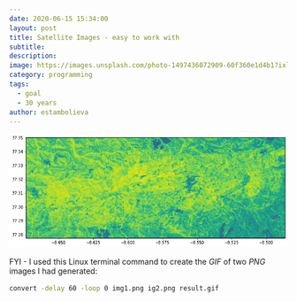 ```yaml
---
date: 2020-06-15 15:34:00
layout: post
title: Satellite Images - easy to work with
subtitle:
description: 
image: https://images.unsplash.com/photo-1497436072909-60f360e1d4b1?ixlib=rb-1.2.1&ixid=eyJhcHBfaWQiOjEyMDd9&auto=format&fit=crop&w=1489&q=80
category: programming
tags:
  - goal
  - 30 years
author: estambolieva
---
```




![NDVI before and after polygons' overlay](https://raw.githubusercontent.com/estambolieva/estambolieva.github.io/master/assets/img/uploads/satellite_images/Monchique1.gif)


FYI - I used this Linux terminal command to create the *GIF* of two *PNG* images I had generated:

```sh
convert -delay 60 -loop 0 img1.png ig2.png result.gif
```